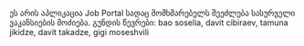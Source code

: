 ეს არის აპლიკაცია Job Portal სადაც მომხმარებელს შეეძლება სასურველი ვაკანსიების მოძიება.
გუნდის წევრები: bao soselia, davit cibiraev, tamuna jikidze, davit takadze, gigi moseshvili
